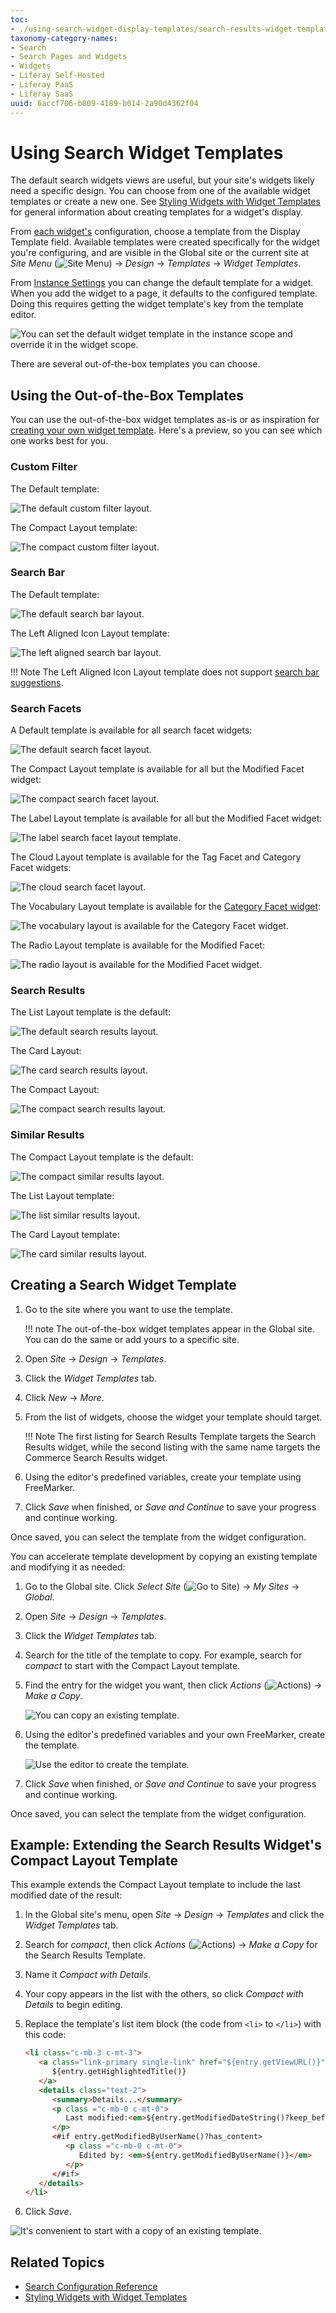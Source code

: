 ```yaml
---
toc:
- ./using-search-widget-display-templates/search-results-widget-template-reference.md
taxonomy-category-names:
- Search
- Search Pages and Widgets
- Widgets
- Liferay Self-Hosted
- Liferay PaaS
- Liferay SaaS
uuid: 6accf706-b809-4189-b014-2a90d4362f04
---
```

# Using Search Widget Templates

The default search widgets views are useful, but your site's widgets likely need a specific design. You can choose from one of the available widget templates or create a new one. See [Styling Widgets with Widget Templates](../../site-building/displaying-content/additional-content-display-options/styling-widgets-with-widget-templates.md) for general information about creating templates for a widget's display.

From [each widget's](../search-configuration-reference.md#search-widgets) configuration, choose a template from the Display Template field. Available templates were created specifically for the widget you're configuring, and are visible in the Global site or the current site at *Site Menu* (![Site Menu](../../images/icon-menu.png)) &rarr; *Design* &rarr; *Templates* &rarr; *Widget Templates*.

From [Instance Settings](../../system-administration/configuring-liferay/understanding-configuration-scope.md#system-settings-and-instance-settings) you can change the default template for a widget. When you add the widget to a page, it defaults to the configured template. Doing this requires getting the widget template's key from the template editor.

![You can set the default widget template in the instance scope and override it in the widget scope.](./using-search-widget-display-templates/images/01.png)

There are several out-of-the-box templates you can choose.

## Using the Out-of-the-Box Templates

You can use the out-of-the-box widget templates as-is or as inspiration for [creating your own widget template](#creating-a-search-widget-template). Here's a preview, so you can see which one works best for you. 

### Custom Filter

The Default template:

![The default custom filter layout.](./using-search-widget-display-templates/images/02.png)

The Compact Layout template:

![The compact custom filter layout.](./using-search-widget-display-templates/images/03.png)

### Search Bar

The Default template:

![The default search bar layout.](./using-search-widget-display-templates/images/04.png)

The Left Aligned Icon Layout template:

![The left aligned search bar layout.](./using-search-widget-display-templates/images/05.png)

!!! Note
    The Left Aligned Icon Layout template does not support [search bar suggestions](./search-bar-suggestions.md).

### Search Facets

A Default template is available for all search facet widgets:

![The default search facet layout.](./using-search-widget-display-templates/images/07.png)

The Compact Layout template is available for all but the Modified Facet widget:

![The compact search facet layout.](./using-search-widget-display-templates/images/06.png)

The Label Layout template is available for all but the Modified Facet widget:

![The label search facet layout template.](./using-search-widget-display-templates/images/08.png)

The Cloud Layout template is available for the Tag Facet and Category Facet widgets:

![The cloud search facet layout.](./using-search-widget-display-templates/images/09.png)

The Vocabulary Layout template is available for the [Category Facet widget](./search-facets/category-facet.md):

![The vocabulary layout is available for the Category Facet widget.](./using-search-widget-display-templates/images/10.png)

The Radio Layout template is available for the Modified Facet:

![The radio layout is available for the Modified Facet widget.](./using-search-widget-display-templates/images/11.png)

### Search Results

The List Layout template is the default:

![The default search results layout.](./using-search-widget-display-templates/images/12.png)

The Card Layout:

![The card search results layout.](./using-search-widget-display-templates/images/13.png)

The Compact Layout:

![The compact search results layout.](./using-search-widget-display-templates/images/14.png)

### Similar Results

The Compact Layout template is the default:

![The compact similar results layout.](./using-search-widget-display-templates/images/15.png)

The List Layout template:

![The list similar results layout.](./using-search-widget-display-templates/images/17.png)

The Card Layout template:

![The card similar results layout.](./using-search-widget-display-templates/images/16.png)

## Creating a Search Widget Template

1. Go to the site where you want to use the template.

   !!! note
       The out-of-the-box widget templates appear in the Global site. You can do the same or add yours to a specific site.

1. Open _Site_ &rarr; _Design_ &rarr; _Templates_.

1. Click the _Widget Templates_ tab.

1. Click _New_ &rarr; _More_.

1. From the list of widgets, choose the widget your template should target. 

   !!! Note
       The first listing for Search Results Template targets the Search Results widget, while the second listing with the same name targets the Commerce Search Results widget.

1. Using the editor's predefined variables, create your template using FreeMarker.

1. Click _Save_ when finished, or _Save and Continue_ to save your progress and continue working.

Once saved, you can select the template from the widget configuration.

You can accelerate template development by copying an existing template and modifying it as needed:

1. Go to the Global site. Click _Select Site_ (![Go to Site](../../images/icon-compass.png)) &rarr; _My Sites_ &rarr; _Global_.

1. Open _Site_ &rarr; _Design_ &rarr; _Templates_.

1. Click the _Widget Templates_ tab.

1. Search for the title of the template to copy. For example, search for _compact_ to start with the Compact Layout template. 

1. Find the entry for the widget you want, then click _Actions_ (![Actions](../../images/icon-actions.png)) &rarr; _Make a Copy_.

   ![You can copy an existing template.](./using-search-widget-display-templates/images/19.png)

1. Using the editor's predefined variables and your own FreeMarker, create the template.

   ![Use the editor to create the template.](./using-search-widget-display-templates/images/20.png)

1. Click _Save_ when finished, or _Save and Continue_ to save your progress and continue working.

Once saved, you can select the template from the widget configuration.

## Example: Extending the Search Results Widget's Compact Layout Template

This example extends the Compact Layout template to include the last modified date of the result:

1. In the Global site's menu, open _Site_ &rarr; _Design_ &rarr; _Templates_ and click the _Widget Templates_ tab.

1. Search for _compact_, then click _Actions_ (![Actions](../../images/icon-actions.png)) &rarr; _Make a Copy_ for the Search Results Template.

1. Name it _Compact with Details_.

1. Your copy appears in the list with the others, so click _Compact with Details_ to begin editing.

1. Replace the template's list item block (the code from `<li>` to `</li>`) with this code:

   ```html
   <li class="c-mb-3 c-mt-3">
      <a class="link-primary single-link" href="${entry.getViewURL()}">
         ${entry.getHighlightedTitle()}
      </a>
      <details class="text-2">
         <summary>Details...</summary>
         <p class ="c-mb-0 c-mt-0">
            Last modified:<em>${entry.getModifiedDateString()?keep_before(",")}</em>
         </p>
         <#if entry.getModifiedByUserName()?has_content>
            <p class ="c-mb-0 c-mt-0">
               Edited by: <em>${entry.getModifiedByUserName()}</em>
            </p>
         </#if>
      </details>
   </li>
   ```

1. Click _Save_.

![It's convenient to start with a copy of an existing template.](./using-search-widget-display-templates/images/18.png)

## Related Topics

* [Search Configuration Reference](../search-configuration-reference.md)
* [Styling Widgets with Widget Templates](../../site-building/displaying-content/additional-content-display-options/styling-widgets-with-widget-templates.md)
